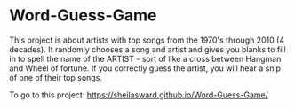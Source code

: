 # Word-Guess-Game

This project is about artists with top songs from the 1970's through 2010 (4 decades).  It randomly chooses a song and artist and gives you blanks to fill in to spell the name of the ARTIST - sort of like a cross between Hangman and Wheel of fortune.  If you correctly guess the artist, you will hear a snip of one of their top songs.

To go to this project:  https://sheilasward.github.io/Word-Guess-Game/
